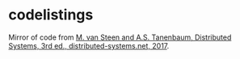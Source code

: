 # codelistings

Mirror of code from [M. van Steen and A.S. Tanenbaum, Distributed Systems, 3rd ed., distributed-systems.net, 2017](https://www.distributed-systems.net/index.php/books/ds3/).
